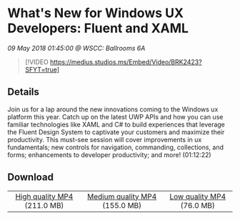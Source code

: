 # What's New for Windows UX Developers: Fluent and XAML

*09 May 2018 01:45:00 @ WSCC: Ballrooms 6A*

> [!VIDEO https://medius.studios.ms/Embed/Video/BRK2423?SFYT=true]

## Details

Join us for a lap around the new innovations coming to the Windows ux platform this year. Catch up on the latest UWP APIs and how you can use familiar technologies like XAML and C# to build experiences that leverage the Fluent Design System to captivate your customers and maximize their productivity. This must-see session will cover improvements in ux fundamentals; new controls for navigation, commanding, collections, and forms; enhancements to developer productivity; and more! (01:12:22)

## Download

||||
|:--:|:----:|:-:|
|[High quality MP4](https://sec.ch9.ms/ch9/3c50/782f5e30-4ce4-40ff-935c-333260c73c50/BRK2423_high.mp4) (211.0 MB)|[Medium quality MP4](https://sec.ch9.ms/ch9/3c50/782f5e30-4ce4-40ff-935c-333260c73c50/BRK2423_mid.mp4) (155.0 MB)|[Low quality MP4](https://sec.ch9.ms/ch9/3c50/782f5e30-4ce4-40ff-935c-333260c73c50/BRK2423.mp4) (76.0 MB)|